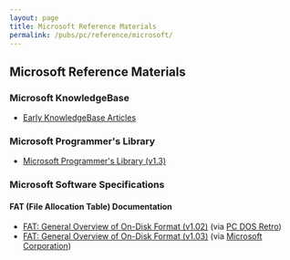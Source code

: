 ```yaml
---
layout: page
title: Microsoft Reference Materials
permalink: /pubs/pc/reference/microsoft/
---
```


Microsoft Reference Materials
-----------------------------

### Microsoft KnowledgeBase

- [Early KnowledgeBase Articles](kb/)

### Microsoft Programmer's Library

- [Microsoft Programmer's Library (v1.3)](mspl13/)

### Microsoft Software Specifications

#### FAT (File Allocation Table) Documentation

- [FAT: General Overview of On-Disk Format (v1.02)](https://1drv.ms/b/s!ArcO_mFRe1Z9gt4IUwFK3x6rZhTIXQ?e=Xw8rXJ) (via [PC DOS Retro](https://sites.google.com/site/pcdosretro/))
- [FAT: General Overview of On-Disk Format (v1.03)](https://1drv.ms/b/s!ArcO_mFRe1Z9gt4JF9X_mpBPHDV51w?e=HQ6oHf) (via [Microsoft Corporation](http://msdn.microsoft.com/en-us/windows/hardware/gg463080))
